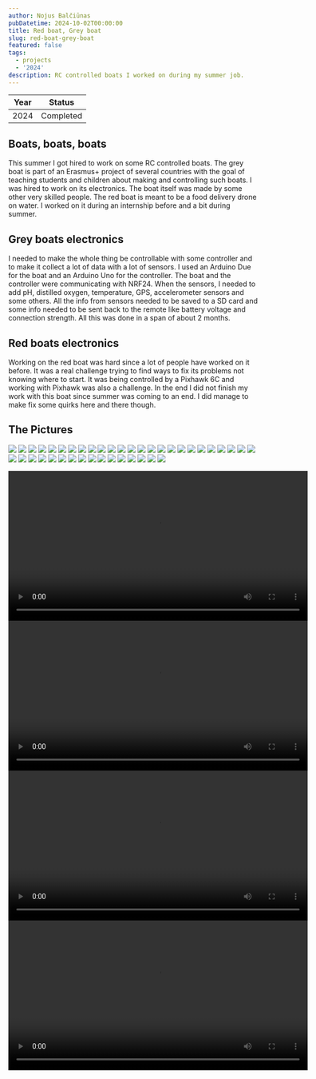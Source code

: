 ```yaml
---
author: Nojus Balčiūnas
pubDatetime: 2024-10-02T00:00:00
title: Red boat, Grey boat
slug: red-boat-grey-boat
featured: false
tags:
  - projects
  - '2024'
description: RC controlled boats I worked on during my summer job. 
---
```


| Year |  Status   |
|:----:|:---------:|
| 2024 | Completed |

## Boats, boats, boats

This summer I got hired to work on some RC controlled boats.
The grey boat is part of an Erasmus+ project of several countries with the goal of teaching students and children about making and controlling such boats.
I was hired to work on its electronics. The boat itself was made by some other very skilled people.
The red boat is meant to be a food delivery drone on water.
I worked on it during an internship before and a bit during summer.

## Grey boats electronics

I needed to make the whole thing be controllable with some controller and to make it collect a lot of data with a lot of sensors.
I used an Arduino Due for the boat and an Arduino Uno for the controller.
The boat and the controller were communicating with NRF24.
When the sensors, I needed to add pH, distilled oxygen, temperature, GPS, accelerometer sensors and some others.
All the info from sensors needed to be saved to a SD card and some info needed to be sent back to the remote like battery voltage and connection strength.
All this was done in a span of about 2 months.

## Red boats electronics

Working on the red boat was hard since a lot of people have worked on it before.
It was a real challenge trying to find ways to fix its problems not knowing where to start.
It was being controlled by a Pixhawk 6C and working with Pixhawk was also a challenge.
In the end I did not finish my work with this boat since summer was coming to an end.
I did manage to make fix some quirks here and there though.

## The Pictures

![](../../assets/images/grey-boat-red-boat/1.jpg)
![](../../assets/images/grey-boat-red-boat/2.jpg)
![](../../assets/images/grey-boat-red-boat/3.jpg)
![](../../assets/images/grey-boat-red-boat/4.jpg)
![](../../assets/images/grey-boat-red-boat/5.jpg)
![](../../assets/images/grey-boat-red-boat/6.jpg)
![](../../assets/images/grey-boat-red-boat/7.jpg)
![](../../assets/images/grey-boat-red-boat/8.jpg)
![](../../assets/images/grey-boat-red-boat/9.jpg)
![](../../assets/images/grey-boat-red-boat/10.jpg)
![](../../assets/images/grey-boat-red-boat/11.jpg)
![](../../assets/images/grey-boat-red-boat/12.jpg)
![](../../assets/images/grey-boat-red-boat/13.jpg)
![](../../assets/images/grey-boat-red-boat/14.jpg)
![](../../assets/images/grey-boat-red-boat/15.jpg)
![](../../assets/images/grey-boat-red-boat/16.jpg)
![](../../assets/images/grey-boat-red-boat/17.jpg)
![](../../assets/images/grey-boat-red-boat/18.jpg)
![](../../assets/images/grey-boat-red-boat/19.jpg)
![](../../assets/images/grey-boat-red-boat/20.jpg)
![](../../assets/images/grey-boat-red-boat/21.jpg)
![](../../assets/images/grey-boat-red-boat/22.jpg)
![](../../assets/images/grey-boat-red-boat/23.jpg)
![](../../assets/images/grey-boat-red-boat/24.jpg)
![](../../assets/images/grey-boat-red-boat/25.jpg)
![](../../assets/images/grey-boat-red-boat/26.jpg)
![](../../assets/images/grey-boat-red-boat/27.jpg)
![](../../assets/images/grey-boat-red-boat/28.jpg)
![](../../assets/images/grey-boat-red-boat/29.jpg)
![](../../assets/images/grey-boat-red-boat/30.jpg)
![](../../assets/images/grey-boat-red-boat/31.jpg)
![](../../assets/images/grey-boat-red-boat/32.jpg)
![](../../assets/images/grey-boat-red-boat/33.jpg)
![](../../assets/images/grey-boat-red-boat/34.jpg)
![](../../assets/images/grey-boat-red-boat/35.jpg)
![](../../assets/images/grey-boat-red-boat/36.jpg)
![](../../assets/images/grey-boat-red-boat/37.jpg)
![](../../assets/images/grey-boat-red-boat/38.jpg)
![](../../assets/images/grey-boat-red-boat/39.jpg)
![](../../assets/images/grey-boat-red-boat/40.jpg)
![](../../assets/images/grey-boat-red-boat/41.jpg)
<center>
<video width="600" height="auto" controls>
  <source src="/assets/grey-boat-red-boat/1.mp4" type="video/mp4">
</video>
</center>
<center>
<video width="600" height="auto" controls>
  <source src="/assets/grey-boat-red-boat/2.mp4" type="video/mp4">
</video>
</center>
<center>
<video width="600" height="auto" controls>
  <source src="/assets/grey-boat-red-boat/3.mp4" type="video/mp4">
</video>
</center>
<center>
<video width="600" height="auto" controls>
  <source src="/assets/grey-boat-red-boat/4.mp4" type="video/mp4">
</video>
</center>